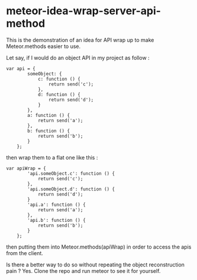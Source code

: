 # meteor-idea-wrap-server-api-method

This is the demonstration of an idea for API wrap up to make Meteor.methods easier to use.

Let say, if I would do an object API in my project as follow :
```
var api = {
        someObject: {
            c: function () {
                return send('c');
            },
            d: function () {
                return send('d');
            }
        },
        a: function () {
            return send('a');
        },
        b: function () {
            return send('b');
        }
    };
```

then wrap them to a flat one like this :

```
var apiWrap = {
        'api.someObject.c': function () {
            return send('c');
        },
        'api.someObject.d': function () {
            return send('d');
        }
        'api.a': function () {
            return send('a');
        },
        'api.b': function () {
            return send('b');
        }
    };
```

then putting them into Meteor.methods(apiWrap) in order to access the apis from the client.

Is there a better way to do so without repeating the object reconstruction pain ? Yes. Clone the repo and run meteor to see it for yourself.
